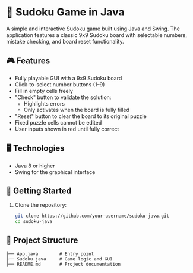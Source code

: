 # 🧩 Sudoku Game in Java

A simple and interactive Sudoku game built using Java and Swing. The application features a classic 9x9 Sudoku board with selectable numbers, mistake checking, and board reset functionality.

## 🎮 Features

- Fully playable GUI with a 9x9 Sudoku board
- Click-to-select number buttons (1–9)
- Fill in empty cells freely
- "Check" button to validate the solution:
  - Highlights errors
  - Only activates when the board is fully filled
- "Reset" button to clear the board to its original puzzle
- Fixed puzzle cells cannot be edited
- User inputs shown in red until fully correct

## 🖥️ Technologies

- Java 8 or higher
- Swing for the graphical interface

## 🚀 Getting Started

1. Clone the repository:
   ```bash
   git clone https://github.com/your-username/sudoku-java.git
   cd sudoku-java

## 🧱 Project Structure

    ├── App.java        # Entry point
    ├── Sudoku.java     # Game logic and GUI
    ├── README.md       # Project documentation


